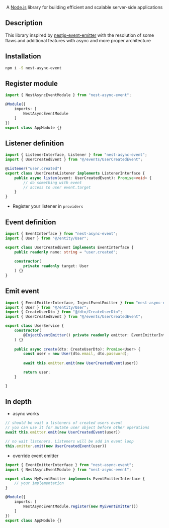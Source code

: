[travis-image]: https://api.travis-ci.org/nestjs/nest.svg?branch=master
[travis-url]: https://travis-ci.org/nestjs/nest
[linux-image]: https://img.shields.io/travis/nestjs/nest/master.svg?label=linux
[linux-url]: https://travis-ci.org/nestjs/nest
  
  <p align="center">A <a href="http://nodejs.org" target="blank">Node.js</a> library for building efficient and scalable server-side applications<p align="center">

## Description

This library inspired by [nestjs-event-emitter](https://github.com/nestjsx/nest-emitter) 
with the resolution of some flaws and additional features with async 
and more proper architecture

## Installation

```bash
npm i -S nest-async-event
```

## Register module

```typescript
import { NestAsyncEventModule } from "nest-async-event";

@Module({
    imports: [
        NestAsyncEventModule
    ]
})
export class AppModule {}
```

## Listener definition

```typescript
import { ListenerInterface, Listener } from "nest-async-event";
import { UserCreatedEvent } from "@/events/UserCreatedEvent";

@Listener("user.created")
export class UserCreateListener implements ListenerInterface {
    public async listen(event: UserCreatedEvent): Promise<void> {
        // do something with event
        // access to user event.target 
    }
}
```
* Register your listener in `providers`

## Event definition

```typescript
import { EventInterface } from "nest-async-event";
import { User } from "@/entity/User";

export class UserCreatedEvent implements EventInterface {
    public readonly name: string = "user.created";
    
    constructor(
        private readonly target: User
    ) {}
}
```

## Emit event
```typescript
import { EventEmitterInterface, InjectEventEmitter } from "nest-async-event";
import { User } from "@/entity/User";
import { CreateUserDto } from "@/dto/CreateUserDto";
import { UserCreatedEvent } from "@/events/UserCreatedEvent";

export class UserService {
    constructor(
        @InjectEventEmitter() private readonly emitter: EventEmitterInterface
    ) {}
    
    public async create(dto: CreateUserDto): Promise<User> {
        const user = new User(dto.email, dto.password);
        
        await this.emitter.emit(new UserCreatedEvent(user))

        return user;
    }

}
```

## In depth

* async works
```typescript    
// should be wait a listeners of created users event
// you can use it for mutate user object before other operations
await this.emitter.emit(new UserCreatedEvent(user))
```

```typescript
// no wait listeners. Listeners will be add in event loop
this.emitter.emit(new UserCreatedEvent(user))
```

* override event emitter
```typescript
import { EventEmitterInterface } from "nest-async-event"; 
import { NestAsyncEventModule } from "nest-async-event";

export class MyEventEmitter implements EventEmitterInterface {
    // your implementation
}

@Module({
    imports: [
        NestAsyncEventModule.register(new MyEventEmitter())
    ]
})
export class AppModule {}
```
